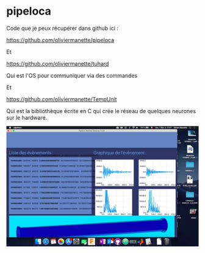 # pipeloca
Code que je peux récupérer dans github ici :

https://github.com/oliviermanette/pipeloca

Et 

https://github.com/oliviermanette/tuhard

Qui est l'OS pour communiquer via des commandes

Et 

https://github.com/oliviermanette/TempUnit

Qui est la bibliothèque écrite en C qui crée le réseau de quelques neurones sur le hardware.

![capture d'écran](https://github.com/oliviermanette/pipeloca/blob/master/img/pipeloca.png?raw=true)
